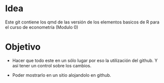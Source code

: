 # Idea

Este git contiene los qmd de las versión de los elementos basicos de R para el curso de econometría  (Modulo 0)


# Objetivo 

* Hacer que todo este en un sólo lugar por eso la utilización del github. Y así tener un control sobre los cambios. 

* Poder mostrarlo en un sitio alojandolo en github.


